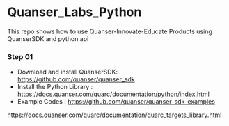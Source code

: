 # Quanser_Labs_Python
This repo shows how to use Quanser-Innovate-Educate Products using QuanserSDK and python api


### Step 01
- Download and install QuanserSDK: https://github.com/quanser/quanser_sdk
- Install the Python Library : https://docs.quanser.com/quarc/documentation/python/index.html
- Example Codes : https://github.com/quanser/quanser_sdk_examples
  
https://docs.quanser.com/quarc/documentation/quarc_targets_library.html